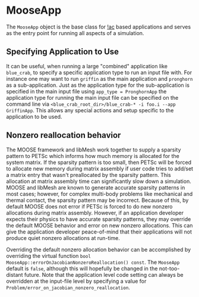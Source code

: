 # MooseApp

The `MooseApp` object is the base class for [!ac](MOOSE) based applications and serves as the
entry point for running all aspects of a simulation.

## Specifying Application to Use

It can be useful, when running a large "combined" application like `blue_crab`,
to specify a specific application type to run an input file with. For instance
one may want to run `griffin` as the main application and `pronghorn` as a
sub-application. Just as the application type for the sub-application is
specified in the main input file using `app_type = PronghornApp` the application
type for running the main input file can be specified on the command line
via `<blue_crab_root_dir>/blue_crab-* -i foo.i --app GriffinApp`. This allows
any special actions and setup specific to the application to be used.

## Nonzero reallocation behavior

The MOOSE framework and libMesh work together to supply a sparsity pattern to
PETSc which informs how much memory is allocated for the system matrix. If the
sparsity pattern is too small, then PETSc will be forced to allocate new memory
during matrix assembly if user code tries to add/set a matrix entry that wasn't
preallocated by the sparsity pattern. This allocation at matrix assembly time
can significantly slow down a simulation. MOOSE and libMesh are known to
generate accurate sparsity patterns in most cases; however, for complex
multi-body problems like mechanical and thermal contact, the sparsity pattern
may be incorrect. Because of this, by default MOOSE does not error if PETSc is
forced to do new nonzero allocations during matrix assembly. However, if an
application developer expects their physics to have accurate sparsity patterns,
they may override the default MOOSE behavior and error on new nonzero
allocations. This can give the application developer peace-of-mind that their
applications will not produce quiet nonzero allocations at run-time.

Overriding the default nonzero allocation behavior can be accomplished by
overriding the virtual function `bool
MooseApp::errorOnJacobianNonzeroReallocation() const`. The `MooseApp` default is
`false`, although this will hopefully be changed in the not-too-distant
future. Note that the application level code setting can always be overridden at
the input-file level by specifying a value for `Problem/error_on_jacobian_nonzero_reallocation`.
